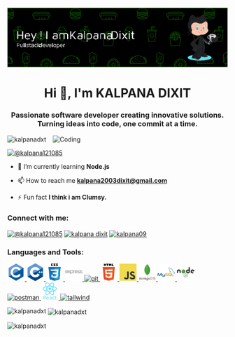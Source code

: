 ![logo](https://github.com/KalpanaDxt/KalpanaDxt/blob/main/github-header-image.png)
<h1 align="center">Hi 👋, I'm KALPANA DIXIT</h1>
<h3 align="center">Passionate software developer creating innovative solutions. Turning ideas into code, one commit at a time.</h3>
<img align="right" alt="Coding" width="400" src="https://encrypted-tbn0.gstatic.com/images?q=tbn:ANd9GcQ3JsGu7HsijUJ3aNZuzM4PVzkmf8Z6-0MAKw&s">

<p align="left"> <img src="https://komarev.com/ghpvc/?username=kalpanadxt&label=Profile%20views&color=0e75b6&style=flat" alt="kalpanadxt" /> </p>

<p align="left"> <a href="https://twitter.com/@kalpana121085" target="blank"><img src="https://img.shields.io/twitter/follow/@kalpana121085?logo=twitter&style=for-the-badge" alt="@kalpana121085" /></a> </p>

- 🌱 I’m currently learning **Node.js**

- 📫 How to reach me **kalpana2003dixit@gmail.com**

- ⚡ Fun fact **I think i am Clumsy.**

<h3 align="left">Connect with me:</h3>
<p align="left">
<a href="https://twitter.com/@kalpana121085" target="blank"><img align="center" src="https://raw.githubusercontent.com/rahuldkjain/github-profile-readme-generator/master/src/images/icons/Social/twitter.svg" alt="@kalpana121085" height="30" width="40" /></a>
<a href="https://linkedin.com/in/kalpana dixit" target="blank"><img align="center" src="https://raw.githubusercontent.com/rahuldkjain/github-profile-readme-generator/master/src/images/icons/Social/linked-in-alt.svg" alt="kalpana dixit" height="30" width="40" /></a>
<a href="https://www.leetcode.com/kalpana09" target="blank"><img align="center" src="https://raw.githubusercontent.com/rahuldkjain/github-profile-readme-generator/master/src/images/icons/Social/leet-code.svg" alt="kalpana09" height="30" width="40" /></a>
</p>

<h3 align="left">Languages and Tools:</h3>
<p align="left"> <a href="https://www.cprogramming.com/" target="_blank" rel="noreferrer"> <img src="https://raw.githubusercontent.com/devicons/devicon/master/icons/c/c-original.svg" alt="c" width="40" height="40"/> </a> <a href="https://www.w3schools.com/cpp/" target="_blank" rel="noreferrer"> <img src="https://raw.githubusercontent.com/devicons/devicon/master/icons/cplusplus/cplusplus-original.svg" alt="cplusplus" width="40" height="40"/> </a> <a href="https://www.w3schools.com/css/" target="_blank" rel="noreferrer"> <img src="https://raw.githubusercontent.com/devicons/devicon/master/icons/css3/css3-original-wordmark.svg" alt="css3" width="40" height="40"/> </a> <a href="https://expressjs.com" target="_blank" rel="noreferrer"> <img src="https://raw.githubusercontent.com/devicons/devicon/master/icons/express/express-original-wordmark.svg" alt="express" width="40" height="40"/> </a> <a href="https://git-scm.com/" target="_blank" rel="noreferrer"> <img src="https://www.vectorlogo.zone/logos/git-scm/git-scm-icon.svg" alt="git" width="40" height="40"/> </a> <a href="https://www.w3.org/html/" target="_blank" rel="noreferrer"> <img src="https://raw.githubusercontent.com/devicons/devicon/master/icons/html5/html5-original-wordmark.svg" alt="html5" width="40" height="40"/> </a> <a href="https://developer.mozilla.org/en-US/docs/Web/JavaScript" target="_blank" rel="noreferrer"> <img src="https://raw.githubusercontent.com/devicons/devicon/master/icons/javascript/javascript-original.svg" alt="javascript" width="40" height="40"/> </a> <a href="https://www.mongodb.com/" target="_blank" rel="noreferrer"> <img src="https://raw.githubusercontent.com/devicons/devicon/master/icons/mongodb/mongodb-original-wordmark.svg" alt="mongodb" width="40" height="40"/> </a> <a href="https://www.mysql.com/" target="_blank" rel="noreferrer"> <img src="https://raw.githubusercontent.com/devicons/devicon/master/icons/mysql/mysql-original-wordmark.svg" alt="mysql" width="40" height="40"/> </a> <a href="https://nodejs.org" target="_blank" rel="noreferrer"> <img src="https://raw.githubusercontent.com/devicons/devicon/master/icons/nodejs/nodejs-original-wordmark.svg" alt="nodejs" width="40" height="40"/> </a> <a href="https://postman.com" target="_blank" rel="noreferrer"> <img src="https://www.vectorlogo.zone/logos/getpostman/getpostman-icon.svg" alt="postman" width="40" height="40"/> </a> <a href="https://reactjs.org/" target="_blank" rel="noreferrer"> <img src="https://raw.githubusercontent.com/devicons/devicon/master/icons/react/react-original-wordmark.svg" alt="react" width="40" height="40"/> </a> <a href="https://tailwindcss.com/" target="_blank" rel="noreferrer"> <img src="https://www.vectorlogo.zone/logos/tailwindcss/tailwindcss-icon.svg" alt="tailwind" width="40" height="40"/> </a> </p>

<p><img align="left" src="https://github-readme-stats.vercel.app/api/top-langs?username=kalpanadxt&show_icons=true&locale=en&layout=compact" alt="kalpanadxt" /></p>

<p>&nbsp;<img align="center" src="https://github-readme-stats.vercel.app/api?username=kalpanadxt&show_icons=true&locale=en" alt="kalpanadxt" /></p>

<p><img align="center" src="https://github-readme-streak-stats.herokuapp.com/?user=kalpanadxt&" alt="kalpanadxt" /></p>
